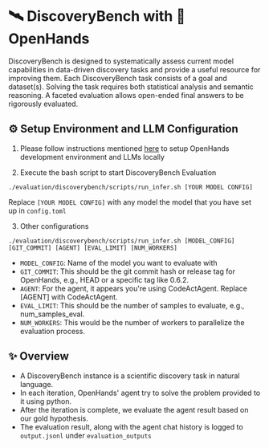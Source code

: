 # 🛰️ DiscoveryBench with 🙌 OpenHands

DiscoveryBench is designed to systematically assess current model capabilities in data-driven discovery tasks and provide a useful resource for improving them. Each DiscoveryBench task consists of a goal and dataset(s). Solving the task requires both statistical analysis and semantic reasoning. A faceted evaluation allows open-ended final answers to be rigorously evaluated.


## ⚙️ Setup Environment and LLM Configuration

1. Please follow instructions mentioned [here](https://github.com/openlocus/OpenHands/blob/discoverybench-openhands-integration/evaluation/README.md#setup) to setup OpenHands development environment and LLMs locally

2. Execute the bash script to start DiscoveryBench Evaluation

```
./evaluation/discoverybench/scripts/run_infer.sh [YOUR MODEL CONFIG]
```
Replace `[YOUR MODEL CONFIG]` with any model the model that you have set up in `config.toml`

3. Other configurations
```
./evaluation/discoverybench/scripts/run_infer.sh [MODEL_CONFIG] [GIT_COMMIT] [AGENT] [EVAL_LIMIT] [NUM_WORKERS]
```

- `MODEL_CONFIG`: Name of the model you want to evaluate with
- `GIT_COMMIT`: This should be the git commit hash or release tag for OpenHands, e.g., HEAD or a specific tag like 0.6.2.
- `AGENT`: For the agent, it appears you're using CodeActAgent. Replace [AGENT] with CodeActAgent.
- `EVAL_LIMIT`: This should be the number of samples to evaluate, e.g., num_samples_eval.
- `NUM_WORKERS`: This would be the number of workers to parallelize the evaluation process.

## ✨ Overview

- A DiscoveryBench instance is a scientific discovery task in natural language.
- In each iteration, OpenHands' agent try to solve the problem provided to it using python.
- After the iteration is complete, we evaluate the agent result based on our gold hypothesis.
- The evaluation result, along with the agent chat history is logged to `output.jsonl` under `evaluation_outputs`
